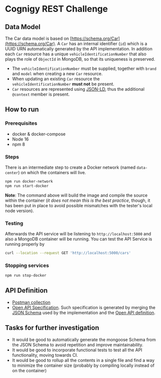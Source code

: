 # Cognigy REST Challenge

## Data Model

The Car data model is based on [https://schema.org/Car](https://schema.org/Car). A `Car` has an internal identifier (`id`) which is a UUID URN automatically generated by the API implementation. In addition each `Car` resource has a unique `vehicleIdentificationNumber` that also plays the role of `ObjectId` in MongoDB, so that its uniqueness is preserved. 

* The `vehicleIdentificationNumber` must be supplied, together with `brand` and `model` when creating a new `Car` resource. 
* When updating an existing `Car` resource the `vehicleIdentificationNumber` **must not** be present. 
* `Car` resources are represented using [JSON-LD](https://developers.google.com/search/docs/appearance/structured-data/intro-structured-data), thus the additional `@context` member is present. 

## How to run

### Prerequisites

* docker & docker-compose
* Node 16
* npm 8

### Steps

There is an intermediate step to create a Docker network (named `data-center`) on which the containers will live. 

```sh
npm run docker-network
npm run start-docker
```

**Note**: The command above will build the image and compile the source within the container (*it does not mean this is the best practice*, though, it has been put in place to avoid possible mismatches with the tester's local node version). 

### Testing

Afterwards the API service will be listening to `http://localhost:5000` and also a MongoDB container will be running. You can test the API Service is running properly by

```sh
curl --location --request GET 'http://localhost:5000/cars'
```

### Stopping services

```sh
npm run stop-docker
```

## API Definition

* [Postman collection](./spec/Cognigy.postman_collection.json)
* [Open API Specification](https://app.swaggerhub.com/apis-docs/jmcanterafonseca/car-rest_api/1.0.0). Such specification is generated by merging the [JSON Schema](./src/JSON-Schema/car-schema.json) used by the implementation and the [Open API definition](./spec/api-spec.json).

## Tasks for further investigation

* It would be good to automatically generate the mongoose Schema from the JSON Schema to avoid repetition and improve maintainability.
* It would be good to incorporate functional tests to test all the API functionality, moving towards CI.
* It would be good to rollup all the contents in a single file and find a way to minimize the container size (probably by compiling locally instead of on the container)
